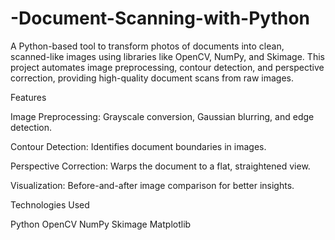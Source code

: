 # -Document-Scanning-with-Python

A Python-based tool to transform photos of documents into clean, scanned-like images using libraries like OpenCV, NumPy, and Skimage. This project automates image preprocessing, contour detection, and perspective correction, providing high-quality document scans from raw images.

Features

Image Preprocessing: Grayscale conversion, Gaussian blurring, and edge detection.

Contour Detection: Identifies document boundaries in images.

Perspective Correction: Warps the document to a flat, straightened view.

Visualization: Before-and-after image comparison for better insights.

Technologies Used

Python
OpenCV
NumPy
Skimage
Matplotlib
